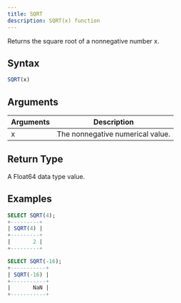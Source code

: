```yaml
---
title: SQRT
description: SQRT(x) function
---
```


Returns the square root of a nonnegative number x.

## Syntax

```sql
SQRT(x)
```

## Arguments

| Arguments   | Description |
| ----------- | ----------- |
| x | The nonnegative numerical value. |

## Return Type

A Float64 data type value.


## Examples

```sql
SELECT SQRT(4);
+---------+
| SQRT(4) |
+---------+
|       2 |
+---------+

SELECT SQRT(-16);
+-----------+
| SQRT(-16) |
+-----------+
|       NaN |
+-----------+
```
